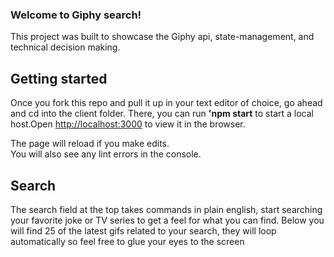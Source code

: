 ### Welcome to Giphy search!

This project was built to showcase the Giphy api, state-management, and technical decision making.

## Getting started

Once you fork this repo and pull it up in your text editor of choice, go ahead and cd into the client folder.
There, you can run **'npm start** to start a local host.Open [http://localhost:3000](http://localhost:3000) to view it in the browser.

The page will reload if you make edits.<br />
You will also see any lint errors in the console.

## Search

The search field at the top takes commands in plain english, start searching your favorite joke or TV series to get a feel for what you can find. Below you will find 25 of the latest gifs related to your search, they will loop automatically so feel free to glue your eyes to the screen


